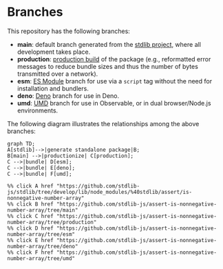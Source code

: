 <!--

@license Apache-2.0

Copyright (c) 2022 The Stdlib Authors.

Licensed under the Apache License, Version 2.0 (the "License");
you may not use this file except in compliance with the License.
You may obtain a copy of the License at

    http://www.apache.org/licenses/LICENSE-2.0

Unless required by applicable law or agreed to in writing, software
distributed under the License is distributed on an "AS IS" BASIS,
WITHOUT WARRANTIES OR CONDITIONS OF ANY KIND, either express or implied.
See the License for the specific language governing permissions and
limitations under the License.

-->

# Branches

This repository has the following branches:

-   **main**: default branch generated from the [stdlib project][stdlib-url], where all development takes place.
-   **production**: [production build][production-url] of the package (e.g., reformatted error messages to reduce bundle sizes and thus the number of bytes transmitted over a network).
-   **esm**: [ES Module][esm-url] branch for use via a `script` tag without the need for installation and bundlers.
-   **deno**: [Deno][deno-url] branch for use in Deno.
-   **umd**: [UMD][umd-url] branch for use in Observable, or in dual browser/Node.js environments.

The following diagram illustrates the relationships among the above branches:

```mermaid
graph TD;
A[stdlib]-->|generate standalone package|B;
B[main] -->|productionize| C[production];
C -->|bundle| D[esm];
C -->|bundle| E[deno];
C -->|bundle| F[umd];

%% click A href "https://github.com/stdlib-js/stdlib/tree/develop/lib/node_modules/%40stdlib/assert/is-nonnegative-number-array"
%% click B href "https://github.com/stdlib-js/assert-is-nonnegative-number-array/tree/main"
%% click C href "https://github.com/stdlib-js/assert-is-nonnegative-number-array/tree/production"
%% click D href "https://github.com/stdlib-js/assert-is-nonnegative-number-array/tree/esm"
%% click E href "https://github.com/stdlib-js/assert-is-nonnegative-number-array/tree/deno"
%% click F href "https://github.com/stdlib-js/assert-is-nonnegative-number-array/tree/umd"
```

[stdlib-url]: https://github.com/stdlib-js/stdlib/tree/develop/lib/node_modules/%40stdlib/assert/is-nonnegative-number-array
[production-url]: https://github.com/stdlib-js/assert-is-nonnegative-number-array/tree/production
[deno-url]: https://github.com/stdlib-js/assert-is-nonnegative-number-array/tree/deno
[umd-url]: https://github.com/stdlib-js/assert-is-nonnegative-number-array/tree/umd
[esm-url]: https://github.com/stdlib-js/assert-is-nonnegative-number-array/tree/esm